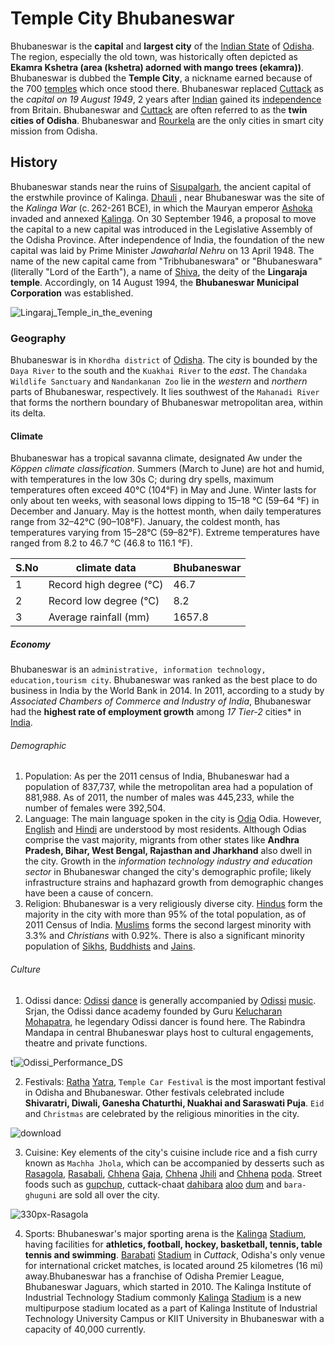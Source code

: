 # Temple City Bhubaneswar
Bhubaneswar is the **capital** and **largest city** of the [Indian State](www.indianstate.com) of [Odisha](www.odisha.com). The region, especially the old town, was historically often depicted as **Ekamra Kshetra (area (kshetra) adorned with mango trees (ekamra))**. Bhubaneswar is dubbed the **Temple City**, a nickname earned because of the 700 [temples](www.templles.com) which once stood there. Bhubaneswar replaced [Cuttack](www.Cuttack.com) as the *capital on 19 August 1949*, 2 years after [Indian](www.indian.com) gained its [independence](www.independence.com) from Britain. Bhubaneswar and [Cuttack](www.Cuttack.com) are often referred to as the **twin cities of Odisha**.  Bhubaneswar and [Rourkela](www.Rourkela.com) are the only cities in smart city mission from Odisha.

## History
Bhubaneswar stands near the ruins of [Sisupalgarh](www.Sisupalgarh.com), the ancient capital of the erstwhile province of Kalinga. [Dhauli](www.Dhauli.com) , near Bhubaneswar was the site of the *Kalinga War* (c. 262-261 BCE), in which the Mauryan emperor [Ashoka](www.Ashoka.com) invaded and annexed [Kalinga](www.Kalinga.com). On 30 September 1946, a proposal to move the capital to a new capital was introduced in the Legislative Assembly of the Odisha Province. After independence of India, the foundation of the new capital was laid by Prime Minister *Jawaharlal Nehru* on 13 April 1948. The name of the new capital came from "Tribhubaneswara" or "Bhubaneswara" (literally "Lord of the Earth"), a name of [Shiva](www.Shiva.com), the deity of the **Lingaraja temple**. Accordingly, on 14 August 1994, the **Bhubaneswar Municipal Corporation** was established.

![Lingaraj_Temple_in_the_evening](https://user-images.githubusercontent.com/119153369/204274860-b7466f0d-ebc4-49e0-9d90-a37c601cf9c7.jpg)

### Geography
Bhubaneswar is in `Khordha district` of [Odisha](www.Odisha.com). The city is bounded by the `Daya River` to the south and the `Kuakhai River` to the *east*. The `Chandaka Wildlife Sanctuary` and `Nandankanan Zoo` lie in the *western* and *northern* parts of Bhubaneswar, respectively. It lies southwest of the `Mahanadi River` that forms the northern boundary of Bhubaneswar metropolitan area, within its delta.

#### Climate
Bhubaneswar has a tropical savanna climate, designated Aw under the *Köppen climate classification*. Summers (March to June) are hot and humid, with temperatures in the low 30s C; during dry spells, maximum temperatures often exceed 40°C (104°F) in May and June. Winter lasts for only about ten weeks, with seasonal lows dipping to 15–18 °C (59–64 °F) in December and January. May is the hottest month, when daily temperatures range from 32–42°C (90–108°F). January, the coldest month, has temperatures varying from 15–28°C (59–82°F). Extreme temperatures have ranged from 8.2 to 46.7 °C (46.8 to 116.1 °F).

|S.No|climate data|Bhubaneswar|
|---|---|---|
|1| Record high degree (°C)| 46.7|
|2| Record low degree (°C)| 8.2| 
|3| Average rainfall (mm)| 1657.8| 


##### Economy
Bhubaneswar is an `administrative, information technology, education,tourism city`. Bhubaneswar was ranked as the best place to do business in India by the World Bank in 2014. In 2011, according to a study by *Associated Chambers of Commerce and Industry of India*, Bhubaneswar had the **highest rate of employment growth** among *17 Tier-2* cities* in [India](www.India.com). 

###### Demographic
1. Population: As per the 2011 census of India, Bhubaneswar had a population of 837,737, while the metropolitan area had a population of 881,988. As of 2011, the number of males was 445,233, while the number of females were 392,504.
2. Language: The main language spoken in the city is [Odia](www.Odia.com) Odia. However, [English](www.English.com) and [Hindi](www.Hindi.com) are understood by most residents. Although Odias comprise the vast majority, migrants from other states like **Andhra Pradesh, Bihar, West Bengal, Rajasthan and Jharkhand** also dwell in the city. Growth in the *information technology industry and education sector* in Bhubaneswar changed the city's demographic profile; likely infrastructure strains and haphazard growth from demographic changes have been a cause of concern.
3. Religion: Bhubaneswar is a very religiously diverse city. [Hindus](www.Hindus.com) form the majority in the city with more than 95% of the total population, as of 2011 Census of India. [Muslims](www.Muslims.com) forms the second largest minority with 3.3% and *Christians* with 0.92%. There is also a significant minority population of [Sikhs](www.Sikhs.com), [Buddhists](www.Buddhists.com) and [Jains](www.Jains.com).

###### Culture
1. Odissi dance: [Odissi](www.Odissi.com) [dance](www.dance.com)  is generally accompanied by [Odissi](www.Odissi.com) [music](www.music.com). Srjan, the Odissi dance academy founded by Guru [Kelucharan](www.Kelucharan.com) [Mohapatra](www.Mohapatra.com), he legendary Odissi dancer is found here. The Rabindra Mandapa in central Bhubaneswar plays host to cultural engagements, theatre and private functions.

t![Odissi_Performance_DS](https://user-images.githubusercontent.com/119153369/205467868-3372656d-8408-4b6b-b15a-d266dce84615.jpg)

2. Festivals: [Ratha](www.Ratha.com) [Yatra](www.Yatra.com), `Temple Car Festival` is the most important festival in Odisha and Bhubaneswar. Other festivals celebrated include **Shivaratri, Diwali, Ganesha Chaturthi, Nuakhai and Saraswati Puja**. `Eid` and `Christmas` are celebrated by the religious minorities in the city.

![download](https://user-images.githubusercontent.com/119153369/205467955-a73112f9-66cb-480b-b5bd-b8ff0944e567.jpg)

3. Cuisine: Key elements of the city's cuisine include rice and a fish curry known as `Machha Jhola`, which can be accompanied by desserts such as [Rasagola](www.Rasagola.com), [Rasabali](www.Rasabali.com), [Chhena](www.Chhena.com) [Gaja](www.Gaja.com), [Chhena](www.Chhena.com) [Jhili](www.Jhili.com) and 
[Chhena](www.Chhena.com) [poda](www.poda.com). Street foods such as [gupchup](www.gupchup.com), cuttack-chaat [dahibara](www.dahibara.com) [aloo](www.aloo.com) [dum](www.dum.com) and `bara-ghuguni` are sold all over the city. 

![330px-Rasagola](https://user-images.githubusercontent.com/119153369/205468568-41edbe51-9a89-4c0d-b8fd-27c9c440a7c3.jpg)


4. Sports: Bhubaneswar's major sporting arena is the [Kalinga](www.Kalinga.com) [Stadium](www.Stadium.com), having facilities for **athletics, football, hockey, basketball, tennis, table tennis and swimming**. [Barabati](www.Barabati.com) [Stadium](www.Stadium.com) in *Cuttack*, Odisha's only venue for international cricket matches, is located around 25 kilometres (16 mi) away.Bhubaneswar has a franchise of Odisha Premier League, Bhubaneswar Jaguars, which started in 2010. The Kalinga Institute of Industrial Technology Stadium commonly [Kalinga](www.Kalinga.com) [Stadium](www.Stadium.com) is a new multipurpose stadium located as a part of Kalinga Institute of Industrial Technology University Campus or KIIT University in Bhubaneswar with a capacity of 40,000 currently. 

